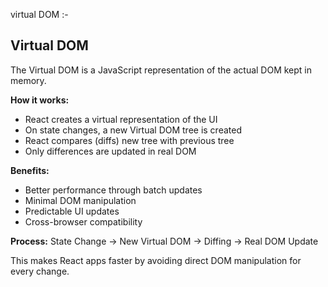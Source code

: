 virtual DOM :-

## Virtual DOM

The Virtual DOM is a JavaScript representation of the actual DOM kept in memory.

**How it works:**

- React creates a virtual representation of the UI
- On state changes, a new Virtual DOM tree is created
- React compares (diffs) new tree with previous tree
- Only differences are updated in real DOM

**Benefits:**

- Better performance through batch updates
- Minimal DOM manipulation
- Predictable UI updates
- Cross-browser compatibility

**Process:** State Change → New Virtual DOM → Diffing → Real DOM Update

This makes React apps faster by avoiding direct DOM manipulation for every change.
